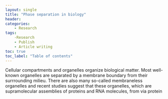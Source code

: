 ```yaml
---
layout: single
title: "Phase separation in biology"
header:
categories:
    - Research
tags:
    -Research
    - Publish
    - Article writing
toc: true
toc_label: "Table of contents"
---
```


Cellular compartments and organelles organize biological matter. Most well-known organelles are separated by a membrane boundary from their surrrounding milieu. There are also many so-called membraneless organelles and recent studies suggest that these organelles, which are supramolecular assemblies of proteins and RNA molecules, from via protein 